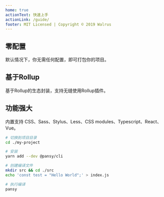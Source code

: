 ```yaml
---
home: true
actionText: 快速上手
actionLink: /guide/
footer: MIT Licensed | Copyright © 2019 Walrus
---
```


<div class="features">
  <div class="feature">
    <h2>零配置</h2>
    <p>默认情况下，你无需任何配置，即可打包你的项目。</p>
  </div>
  <div class="feature">
    <h2>基于Rollup</h2>
    <p>基于Rollup的生态封装，支持无缝使用Rollup插件。</p>
  </div>
  <div class="feature">
    <h2>功能强大</h2>
    <p>内置支持 CSS、Sass、Stylus、Less、CSS modules、Typescript、React、Vue。</p>
  </div>
</div>

```bash
# 切换到项目目录
cd ./my-project

# 安装
yarn add --dev @pansy/cli

# 创建编译文件
mkdir src && cd ./src
echo 'const test = "Hello World";' > index.js

# 执行编译
pansy
```
